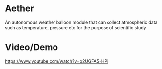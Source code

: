 # Aether
An autonomous weather balloon module that can collect atmospheric data such as temperature, pressure etc for the purpose of scientific study

# Video/Demo
https://www.youtube.com/watch?v=o2UGFA5-HPI

